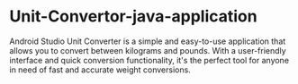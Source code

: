 # Unit-Convertor-java-application
Android Studio Unit Converter is a simple and easy-to-use application that allows you to convert between kilograms and pounds. With a user-friendly interface and quick conversion functionality, it's the perfect tool for anyone in need of fast and accurate weight conversions. 
